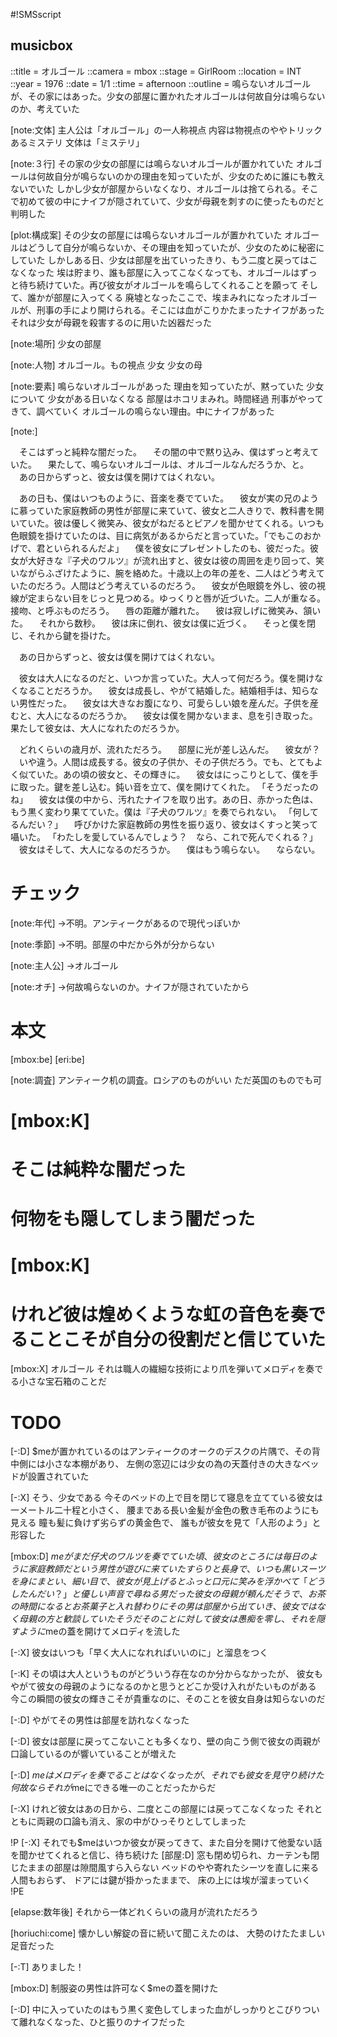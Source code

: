 #!SMSscript

## musicbox

::title = オルゴール
::camera = mbox
::stage = GirlRoom
::location = INT
::year = 1976
::date = 1/1
::time = afternoon
::outline = 鳴らないオルゴールが、その家にはあった。少女の部屋に置かれたオルゴールは何故自分は鳴らないのか、考えていた

[note:文体]
主人公は「オルゴール」の一人称視点
内容は物視点のややトリックあるミステリ
文体は「ミステリ」

[note:３行]
その家の少女の部屋には鳴らないオルゴールが置かれていた
オルゴールは何故自分が鳴らないのかの理由を知っていたが、少女のために誰にも教えないでいた
しかし少女が部屋からいなくなり、オルゴールは捨てられる。そこで初めて彼の中にナイフが隠されていて、少女が母親を刺すのに使ったものだと判明した

[plot:構成案]
その少女の部屋には鳴らないオルゴールが置かれていた
オルゴールはどうして自分が鳴らないか、その理由を知っていたが、少女のために秘密にしていた
しかしある日、少女は部屋を出ていったきり、もう二度と戻ってはこなくなった
埃は貯まり、誰も部屋に入ってこなくなっても、オルゴールはずっと待ち続けていた。再び彼女がオルゴールを鳴らしてくれることを願って
そして、誰かが部屋に入ってくる
廃墟となったここで、埃まみれになったオルゴールが、刑事の手により開けられる。そこには血がこりかたまったナイフがあった
それは少女が母親を殺害するのに用いた凶器だった

[note:場所]
少女の部屋

[note:人物]
オルゴール。もの視点
少女
少女の母

[note:要素]
鳴らないオルゴールがあった
理由を知っていたが、黙っていた
少女について
少女がある日いなくなる
部屋はホコリまみれ。時間経過
刑事がやってきて、調べていく
オルゴールの鳴らない理由。中にナイフがあった

[note:]

　そこはずっと純粋な闇だった。
　その闇の中で黙り込み、僕はずっと考えていた。
　果たして、鳴らないオルゴールは、オルゴールなんだろうか、と。
　あの日からずっと、彼女は僕を開けてはくれない。

　あの日も、僕はいつものように、音楽を奏でていた。
　彼女が実の兄のように慕っていた家庭教師の男性が部屋に来ていて、彼女と二人きりで、教科書を開いていた。彼は優しく微笑み、彼女がねだるとピアノを聞かせてくれる。いつも色眼鏡を掛けていたのは、目に病気があるからだと言っていた。「でもこのおかげで、君といられるんだよ」
　僕を彼女にプレゼントしたのも、彼だった。彼女が大好きな『子犬のワルツ』が流れ出すと、彼女は彼の周囲を走り回って、笑いながらふざけたように、腕を絡めた。十歳以上の年の差を、二人はどう考えていたのだろう。人間はどう考えているのだろう。
　彼女が色眼鏡を外し、彼の視線が定まらない目をじっと見つめる。ゆっくりと唇が近づいた。二人が重なる。接吻、と呼ぶものだろう。
　唇の距離が離れた。
　彼は寂しげに微笑み、頷いた。
　それから数秒。
　彼は床に倒れ、彼女は僕に近づく。
　そっと僕を閉じ、それから鍵を掛けた。

　あの日からずっと、彼女は僕を開けてはくれない。

　彼女は大人になるのだと、いつか言っていた。大人って何だろう。僕を開けなくなることだろうか。
　彼女は成長し、やがて結婚した。結婚相手は、知らない男性だった。
　彼女は大きなお腹になり、可愛らしい娘を産んだ。子供を産むと、大人になるのだろうか。
　彼女は僕を開かないまま、息を引き取った。果たして彼女は、大人になれたのだろうか。

　どれくらいの歳月が、流れただろう。
　部屋に光が差し込んだ。
　彼女が？
　いや違う。人間は成長する。彼女の子供か、その子供だろう。でも、とてもよく似ていた。あの頃の彼女と、その輝きに。
　彼女はにっこりとして、僕を手に取った。鍵を差し込む。鈍い音を立て、僕を開けてくれた。
「そうだったのね」
　彼女は僕の中から、汚れたナイフを取り出す。あの日、赤かった色は、もう黒く変わり果てていた。僕は『子犬のワルツ』を奏でられない。
「何してるんだい？」
　呼びかけた家庭教師の男性を振り返り、彼女はくすっと笑って囁いた。
「わたしを愛しているんでしょう？　なら、これで死んでくれる？」
　彼女はそして、大人になるのだろうか。
　僕はもう鳴らない。
　ならない。

# チェック

[note:年代]
→不明。アンティークがあるので現代っぽいか

[note:季節]
→不明。部屋の中だから外が分からない

[note:主人公]
→オルゴール

[note:オチ]
→何故鳴らないのか。ナイフが隠されていたから

# 本文

[mbox:be]
[eri:be]

[note:調査]
アンティーク机の調査。ロシアのものがいい
ただ英国のものでも可


# [mbox:K]
# そこは純粋な闇だった
# 何物をも隠してしまう闇だった

# [mbox:K]
# けれど彼は煌めくような虹の音色を奏でることこそが自分の役割だと信じていた

[mbox:X]
オルゴール
それは職人の繊細な技術により爪を弾いてメロディを奏でる小さな宝石箱のことだ

# TODO

[-:D]
$meが置かれているのはアンティークのオークのデスクの片隅で、その背中側には小さな本棚があり、
左側の窓辺には少女の為の天蓋付きの大きなベッドが設置されていた

[-:X]
そう、少女である
今そのベッドの上で目を閉じて寝息を立てている彼女は一メートル二十程と小さく、
腰まである長い金髪が金色の敷き毛布のようにも見える
瞳も髪に負けず劣らずの黄金色で、
誰もが彼女を見て「人形のよう」と形容した

[mbox:D]
$meがまだ仔犬のワルツを奏でていた頃、彼女のところには毎日のように家庭教師だという男性が遊びに来ていた
すらりと長身で、いつも黒いスーツを身にまとい、細い目で、彼女が見上げるとふっと口元に笑みを浮かべて「どうしたんだい？」と優しい声音で尋ねる男だった
彼女の母親が頼んだそうで、お茶の時間になるとお茶菓子と入れ替わりにその男は部屋から出ていき、彼女ではなく母親の方と歓談していたそうだ
そのことに対して彼女は愚痴を零し、それを隠すように$meの蓋を開けてメロディを流した

[-:X]
彼女はいつも「早く大人になれればいいのに」と溜息をつく

[-:K]
その頃は大人というものがどういう存在なのか分からなかったが、
彼女もやがて彼女の母親のようになるのかと思うとどこか受け入れがたいものがある
今この瞬間の彼女の輝きこそが貴重なのに、そのことを彼女自身は知らないのだ

[-:D]
やがてその男性は部屋を訪れなくなった

[-:D]
彼女は部屋に戻ってこないことも多くなり、壁の向こう側で彼女の両親が口論しているのが響いていることが増えた

[-:D]
$meはメロディを奏でることはなくなったが、それでも彼女を見守り続けた
何故ならそれが$meにできる唯一のことだったからだ

[-:X]
けれど彼女はあの日から、二度とこの部屋には戻ってこなくなった
それとともに両親の口論も消え、家の中がひっそりとしてしまった

!P
[-:X]
それでも$meはいつか彼女が戻ってきて、また自分を開けて他愛ない話を聞かせてくれると信じ、待ち続けた
[部屋:D]
窓も閉め切られ、カーテンも閉じたままの部屋は隙間風すら入らない
ベッドのやや寄れたシーツを直しに来る人間もおらず、
ドアには鍵が掛かったままで、
床の上には埃が溜まっていく
!PE

[elapse:数年後]
それから一体どれくらいの歳月が流れただろう

[horiuchi:come]
懐かしい解錠の音に続いて聞こえたのは、
大勢のけたたましい足音だった

[-:T]
ありました！

[mbox:D]
制服姿の男性は許可なく$meの蓋を開けた

[-:D]
中に入っていたのはもう黒く変色してしまった血がしっかりとこびりついて離れなくなった、ひと振りのナイフだった


